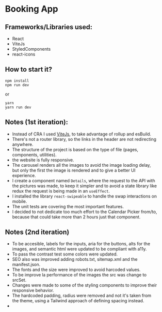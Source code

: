 # Booking App

## Frameworks/Libraries used:

- React
- ViteJs
- StyledComponents
- react-icons

## How to start it?

```
npm install
npm run dev
```

or

```
yarn
yarn run dev
```

## Notes (1st iteration):

- Instead of CRA I used [ViteJs](https://vitejs.dev/), to take advantage of rollup and esBuild.
- There's not a router library, so the links in the header are not redirecting anywhere.
- The structure of the project is based on the type of file (pages, components, utilities).
- the website is fully responsive.
- The carousel renders all the images to avoid the image loading delay, but only the first the image is rendered and to give a better UI experience.
- I create a component named `Details`, where the request to the API with the pictures was made, to keep it simpler and to avoid a state library like redux the request is being made in an `useEffect`.
- I installed the library `react-swipeable` to handle the swap interactions on mobile.
- The unit tests are covering the most important features.
- I decided to not dedicate too much effort to the Calendar Picker from/to, because that could take more than 2 hours just that component.

## Notes (2nd iteration)

- To be accesible, labels for the inputs, aria for the buttons, alts for the images, and semantic html were updated to be compliant with a11y.
- To pass the contrast test some colors were updated.
- SEO also was improved adding robots.txt, sitemap.xml and the manifest.json.
- The fonts and the size were improved to avoid harcoded values.
- To be improve la performance of the images the src was change to srcSet.
- Changes were made to some of the styling components to improve their responsive behavior.
- The hardcoded padding, radius were removed and not it's taken from the theme, using a Tailwind approach of defining spacing instead.
-
